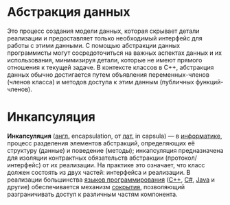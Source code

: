 # Абстракция данных
Это процесс создания модели данных, которая скрывает детали реализации и предоставляет только необходимый интерфейс для работы с этими данными. С помощью абстракции данных программисты могут сосредоточиться на важных аспектах данных и их использования, минимизируя детали, которые не имеют прямого отношения к текущей задаче. В контексте классов в C++, абстракция данных обычно достигается путем объявления переменных-членов (членов класса) и методов доступа к этим данным (публичных функций-членов).

# Инкапсуляция
**Инкапсуляция** ([англ.](https://ru.wikipedia.org/wiki/%D0%90%D0%BD%D0%B3%D0%BB%D0%B8%D0%B9%D1%81%D0%BA%D0%B8%D0%B9_%D1%8F%D0%B7%D1%8B%D0%BA "Английский язык") encapsulation, от [лат.](https://ru.wikipedia.org/wiki/%D0%9B%D0%B0%D1%82%D0%B8%D0%BD%D1%81%D0%BA%D0%B8%D0%B9_%D1%8F%D0%B7%D1%8B%D0%BA "Латинский язык") in capsula) — в [информатике](https://ru.wikipedia.org/wiki/%D0%98%D0%BD%D1%84%D0%BE%D1%80%D0%BC%D0%B0%D1%82%D0%B8%D0%BA%D0%B0 "Информатика"), процесс разделения элементов абстракций, определяющих её структуру (данные) и поведение (методы); инкапсуляция предназначена для изоляции контрактных обязательств абстракции (протокол/интерфейс) от их реализации. На практике это означает, что класс должен состоять из двух частей: интерфейса и реализации. В реализации большинства [языков программирования](https://ru.wikipedia.org/wiki/%D0%AF%D0%B7%D1%8B%D0%BA_%D0%BF%D1%80%D0%BE%D0%B3%D1%80%D0%B0%D0%BC%D0%BC%D0%B8%D1%80%D0%BE%D0%B2%D0%B0%D0%BD%D0%B8%D1%8F "Язык программирования") ([C++](https://ru.wikipedia.org/wiki/C%2B%2B "C++"), [C#](https://ru.wikipedia.org/wiki/C_Sharp "C Sharp"), [Java](https://ru.wikipedia.org/wiki/Java "Java") и другие) обеспечивается механизм [сокрытия](https://ru.wikipedia.org/wiki/%D0%A1%D0%BE%D0%BA%D1%80%D1%8B%D1%82%D0%B8%D0%B5_(%D0%BF%D1%80%D0%BE%D0%B3%D1%80%D0%B0%D0%BC%D0%BC%D0%B8%D1%80%D0%BE%D0%B2%D0%B0%D0%BD%D0%B8%D0%B5) "Сокрытие (программирование)"), позволяющий разграничивать доступ к различным частям компонента.